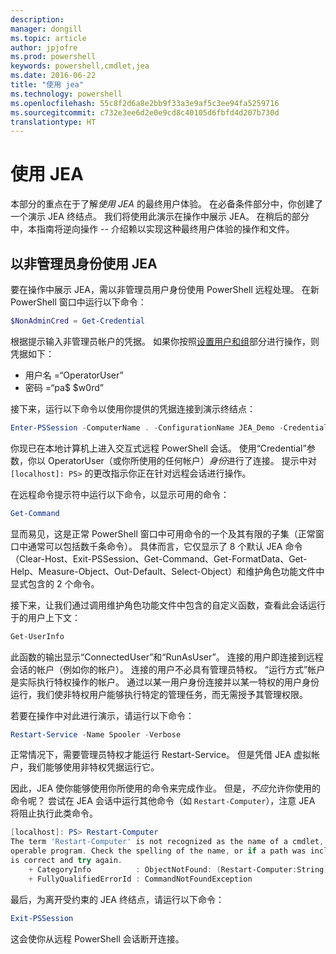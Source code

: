 ```yaml
---
description: 
manager: dongill
ms.topic: article
author: jpjofre
ms.prod: powershell
keywords: powershell,cmdlet,jea
ms.date: 2016-06-22
title: "使用 jea"
ms.technology: powershell
ms.openlocfilehash: 55c8f2d6a8e2bb9f33a3e9af5c3ee94fa5259716
ms.sourcegitcommit: c732e3ee6d2e0e9cd8c40105d6fbfd4d207b730d
translationtype: HT
---
```

# <a name="using-jea"></a>使用 JEA
本部分的重点在于了解*使用 JEA* 的最终用户体验。
在必备条件部分中，你创建了一个演示 JEA 终结点。
我们将使用此演示在操作中展示 JEA。
在稍后的部分中，本指南将逆向操作 -- 介绍赖以实现这种最终用户体验的操作和文件。

## <a name="using-jea-as-a-non-administrator"></a>以非管理员身份使用 JEA
要在操作中展示 JEA，需以非管理员用户身份使用 PowerShell 远程处理。
在新 PowerShell 窗口中运行以下命令：   

```PowerShell
$NonAdminCred = Get-Credential
```

根据提示输入非管理员帐户的凭据。
如果你按照[设置用户和组](creating-a-domain-controller.md#set-up-users-and-groups)部分进行操作，则凭据如下：
-   用户名 =“OperatorUser”
-   密码 =“pa$ $w0rd”

接下来，运行以下命令以使用你提供的凭据连接到演示终结点：

```PowerShell
Enter-PSSession -ComputerName . -ConfigurationName JEA_Demo -Credential $NonAdminCred
```

你现已在本地计算机上进入交互式远程 PowerShell 会话。
使用“Credential”参数，你以 OperatorUser（或你所使用的任何帐户）*身份*进行了连接。
提示中对 `[localhost]: PS>` 的更改指示你正在针对远程会话进行操作。  

在远程命令提示符中运行以下命令，以显示可用的命令：

```PowerShell
Get-Command
```

显而易见，这是正常 PowerShell 窗口中可用命令的一个及其有限的子集（正常窗口中通常可以包括数千条命令）。
具体而言，它仅显示了 8 个默认 JEA 命令（Clear-Host、Exit-PSSession、Get-Command、Get-FormatData、Get-Help、Measure-Object、Out-Default、Select-Object）和维护角色功能文件中显式包含的 2 个命令。

接下来，让我们通过调用维护角色功能文件中包含的自定义函数，查看此会话运行于的用户上下文：

```PowerShell
Get-UserInfo
```

此函数的输出显示“ConnectedUser”和“RunAsUser”。
连接的用户即连接到远程会话的帐户（例如你的帐户）。
连接的用户不必具有管理员特权。
“运行方式”帐户是实际执行特权操作的帐户。
通过以某一用户身份连接并以某一特权的用户身份运行，我们使非特权用户能够执行特定的管理任务，而无需授予其管理权限。

若要在操作中对此进行演示，请运行以下命令：

```PowerShell
Restart-Service -Name Spooler -Verbose
```

正常情况下，需要管理员特权才能运行 Restart-Service。
但是凭借 JEA 虚拟帐户，我们能够使用非特权凭据运行它。

因此，JEA 使你能够使用你所使用的命令来完成作业。
但是，*不应*允许你使用的命令呢？
尝试在 JEA 会话中运行其他命令（如 `Restart-Computer`），注意 JEA 将阻止执行此类命令。

```PowerShell
[localhost]: PS> Restart-Computer
The term 'Restart-Computer' is not recognized as the name of a cmdlet, function, script file, or
operable program. Check the spelling of the name, or if a path was included, verify that the path
is correct and try again.
    + CategoryInfo          : ObjectNotFound: (Restart-Computer:String) [], CommandNotFoundException
    + FullyQualifiedErrorId : CommandNotFoundException
```

最后，为离开受约束的 JEA 终结点，请运行以下命令：

```PowerShell
Exit-PSSession
```

这会使你从远程 PowerShell 会话断开连接。

